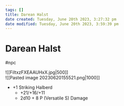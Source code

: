 ```yaml
---
tags: []
title: Darean Halst
date created: Tuesday, June 20th 2023, 3:27:32 pm
date modified: Tuesday, June 20th 2023, 3:59:39 pm
---
```


# Darean Halst

#npc

![[FiItxzFXEAAUHxX.jpg|500]]  
![[Pasted image 20230620155521.png|1000]]

- +1 Striking Halberd
	- +21/+16/+11
	- 2d10 + 8 P (Versatile S) Damage
